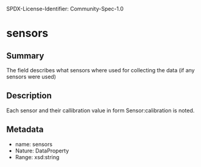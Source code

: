 SPDX-License-Identifier: Community-Spec-1.0

# sensors

## Summary

The field describes what sensors where used for collecting the data (if any sensors were used) 

## Description

Each sensor and their callibration value in form Sensor:calibration is noted.

## Metadata

- name: sensors
- Nature: DataProperty
- Range: xsd:string
